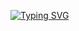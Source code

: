 [![Typing SVG](https://readme-typing-svg.herokuapp.com?font=VT323&size=40&duration=3000&color=FF0564&center=true&vCenter=true&multiline=true&width=1024&height=120&lines=Hello!+I'm+Mohamad+Rageh+%F0%9F%91%8B;%F0%9F%94%A5+A+Computer+Science+Student+At+GUC.+%F0%9F%94%A5)](https://git.io/typing-svg)




